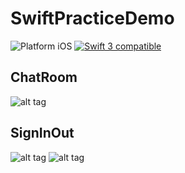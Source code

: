 # SwiftPracticeDemo



<img src="https://img.shields.io/badge/platform-iOS-blue.svg?style=flat" alt="Platform iOS" /> <a href="https://developer.apple.com/swift"><img src="https://img.shields.io/badge/swift3-compatible-4BC51D.svg?style=flat" alt="Swift 3 compatible" /></a>  



## ChatRoom



![alt tag](http://i.imgur.com/sY1nzLS.gif)

## SignInOut

![alt tag](http://i.imgur.com/dqSeFTh.gif)
![alt tag](http://i.imgur.com/zqPITKF.gif)
